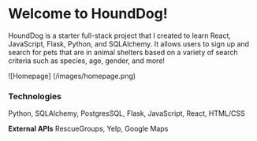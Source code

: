 # Welcome to HoundDog!

HoundDog is a starter full-stack project that I created to learn React, JavaScript, Flask, Python, and SQLAlchemy. It allows users to sign up and search for pets that are in animal shelters based on a variety of search criteria such as species, age, gender, and more!

![Homepage]
(/images/homepage.png)

### Technologies
Python, SQLAlchemy, PostgresSQL, Flask, JavaScript, React, HTML/CSS

**External APIs**
RescueGroups, Yelp, Google Maps

